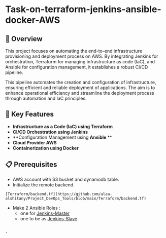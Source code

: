 # Task-on-terraform-jenkins-ansible-docker-AWS



## 📝 Overview
This project focuses on automating the end-to-end infrastructure provisioning and deployment process on AWS. By integrating Jenkins for orchestration, Terraform for managing infrastructure as code (IaC), and Ansible for configuration management, it establishes a robust CI/CD pipeline. 

This pipeline automates the creation and configuration of infrastructure, ensuring efficient and reliable deployment of applications. The aim is to enhance operational efficiency and streamline the deployment process through automation and IaC principles.



## 🚀 Key Features
- **Infrastructure as a Code (IaC) using **Terraform****
- **CI/CD Orchestration using **Jenkins****      
- **Configuration Management using  **Ansible** **
- **Cloud Provider **AWS****
- **Containerization using **Docker****                                         



## 📋 Prerequisites
- AWS account with S3 bucket and dynamodb table.
- Initialize the remote backend.
```
[Terraform/backend.tf](https://github.com/alaa-alshitany/Project_DevOps_Tools/blob/main/Terraform/backend.tf)
``` 

- Make 2 Ansible Roles : 
   - one for [Jenkins-Master](https://github.com/alaa-alshitany/Project_DevOps_Tools/blob/main/Ansible/Jenkins-Master/README.md)
   - one to be as [Jenkins-Slave](https://github.com/alaa-alshitany/Project_DevOps_Tools/blob/main/Ansible/Jenkins-Slave/README.md)
```

- 
